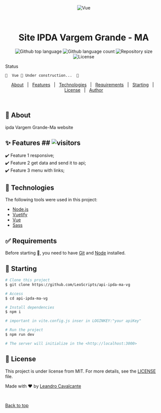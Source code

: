 <div align="center" id="top"> 
  <img src="./.github/app.gif" alt="Vue" />

  &#xa0;

  <!-- <a href="https://vue.netlify.app">Demo</a> -->
</div>

<h1 align="center">Site IPDA Vargem Grande - MA</h1>

<p align="center">
  <img alt="Github top language" src="https://img.shields.io/github/languages/top/LeoScripts/vue?color=56BEB8">

  <img alt="Github language count" src="https://img.shields.io/github/languages/count/LeoScripts/vue?color=56BEB8">

  <img alt="Repository size" src="https://img.shields.io/github/repo-size/LeoScripts/vue?color=56BEB8">

  <img alt="License" src="https://img.shields.io/github/license/LeoScripts/vue?color=56BEB8">

</p>

Status

	🚧  Vue 🚀 Under construction...  🚧
</h4> 



<p align="center">
  <a href="#dart-about">About</a> &#xa0; | &#xa0; 
  <a href="#sparkles-features">Features</a> &#xa0; | &#xa0;
  <a href="#rocket-technologies">Technologies</a> &#xa0; | &#xa0;
  <a href="#white_check_mark-requirements">Requirements</a> &#xa0; | &#xa0;
  <a href="#checkered_flag-starting">Starting</a> &#xa0; | &#xa0;
  <a href="#memo-license">License</a> &#xa0; | &#xa0;
  <a href="https://github.com/LeoScripts" target="_blank">Author</a>
</p>

<br>

## :dart: About ## 

ipda Vargem Grande-Ma  website 

## :sparkles: Features ## ![visitors](https://visitor-badge-reloaded.herokuapp.com/badge?page_id=IPDA-VG&color=56BEB8)
 

:heavy_check_mark: Feature 1 responsive;\
:heavy_check_mark: Feature 2 get data and send it to api;\
:heavy_check_mark: Feature 3 menu with links;

## :rocket: Technologies ##

The following tools were used in this project:

- [Node.js](https://nodejs.org/en/)
- [Vuetify](https://vuetifyjs.com)
- [Vue](https://vuejs.org/)
- [Sass](https://sass-lang.com/)

## :white_check_mark: Requirements ##

Before starting :checkered_flag:, you need to have [Git](https://git-scm.com) and [Node](https://nodejs.org/en/) installed.

## :checkered_flag: Starting ##

```bash
# Clone this project
$ git clone https://github.com/LeoScripts/api-ipda-ma-vg 

# Access
$ cd api-ipda-ma-vg 

# Install dependencies
$ npm i

# important in vite.config.js inser in LOGINKEY:"your apiKey" 

# Run the project
$ npm run dev

# The server will initialize in the <http://localhost:3000>
```

## :memo: License ##

This project is under license from MIT. For more details, see the [LICENSE](LICENSE.md) file.


Made with :heart: by <a href="https://github.com/LeoScripts" target="_blank">Leandro Cavalcante</a>

&#xa0;

<a href="#top">Back to top</a>
